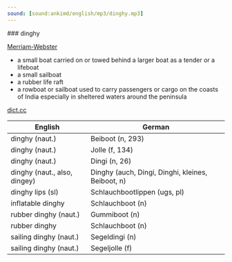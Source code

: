 ```yaml
---
sound: [sound:ankimd/english/mp3/dinghy.mp3]
---
```


\### dinghy

[Merriam-Webster](https://www.merriam-webster.com/dictionary/dinghy)

- a small boat carried on or towed behind a larger boat as a tender or a lifeboat
- a small sailboat
- a rubber life raft
- a rowboat or sailboat used to carry passengers or cargo on the coasts of India especially in sheltered waters around the peninsula

[dict.cc](https://www.dict.cc/dinghy)

| English        | German       |
| -------------- | ------------ |
| dinghy (naut.) | Beiboot (n, 293) |
| dinghy (naut.) | Jolle (f, 134) |
| dinghy (naut.) | Dingi (n, 26) |
| dinghy (naut., also, dingey) | Dinghy (auch, Dingi, Dinghi, kleines, Beiboot, n) |
| dinghy lips (sl) | Schlauchbootlippen (ugs, pl) |
| inflatable dinghy | Schlauchboot (n) |
| rubber dinghy (naut.) | Gummiboot (n) |
| rubber dinghy | Schlauchboot (n) |
| sailing dinghy (naut.) | Segeldingi (n) |
| sailing dinghy (naut.) | Segeljolle (f) |
